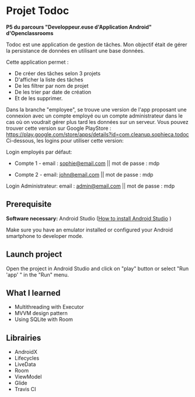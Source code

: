 # Projet  Todoc
**P5 du parcours "Developpeur.euse d'Application Android" d'Openclassrooms**

Todoc est une application de gestion de tâches. Mon objectif était de gérer la persistance de données 
en utilisant une base données.

Cette application permet :
- De créer des tâches selon 3 projets
- D'afficher la liste des tâches
- De les filtrer par nom de projet 
- De les trier par date de création
- Et de les supprimer.

Dans la branche "employee", se trouve une version de l'app proposant une connexion avec un compte employé 
ou un compte administrateur dans le cas où on voudrait gérer plus tard les données sur un serveur.
Vous pouvez trouver cette version sur Google PlayStore :
https://play.google.com/store/apps/details?id=com.cleanup.sophieca.todoc
Ci-dessous, les logins pour utiliser cette version:

  Login employés par défaut:
   - Compte 1 - email : sophie@email.com || mot de passe : mdp

   - Compte 2 - email: john@email.com
                || mot de passe : mdp
  
  Login Administrateur:
     email : admin@email.com
     || mot de passe : mdp


## Prerequisite 
**Software necessary:**
Android Studio ([How to install Android Studio](https://developer.android.com/studio/install) )

Make sure you have an emulator installed or configured your Android smartphone to developer mode.

## Launch project
Open the project in Android Studio and click on "play" button or select "Run 'app' " in the "Run" menu.

## What I learned
- Multithreading with Executor
- MVVM design pattern
- Using SQLite with Room

## Librairies
- AndroidX
- Lifecycles
- LiveData
- Room
- ViewModel
- Glide
- Travis CI
